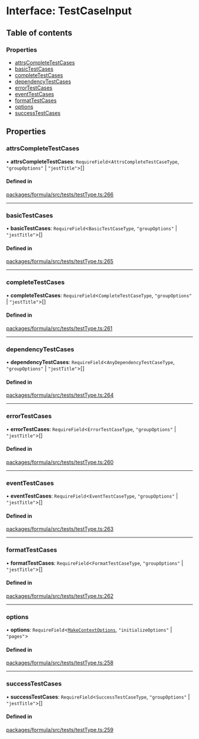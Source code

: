 # Interface: TestCaseInput

## Table of contents

### Properties

- [attrsCompleteTestCases](TestCaseInput.md#attrscompletetestcases)
- [basicTestCases](TestCaseInput.md#basictestcases)
- [completeTestCases](TestCaseInput.md#completetestcases)
- [dependencyTestCases](TestCaseInput.md#dependencytestcases)
- [errorTestCases](TestCaseInput.md#errortestcases)
- [eventTestCases](TestCaseInput.md#eventtestcases)
- [formatTestCases](TestCaseInput.md#formattestcases)
- [options](TestCaseInput.md#options)
- [successTestCases](TestCaseInput.md#successtestcases)

## Properties

### <a id="attrscompletetestcases" name="attrscompletetestcases"></a> attrsCompleteTestCases

• **attrsCompleteTestCases**: `RequireField`<`AttrsCompleteTestCaseType`, `"groupOptions"` \| `"jestTitle"`\>[]

#### Defined in

[packages/formula/src/tests/testType.ts:266](https://github.com/mashcard/mashcard/blob/main/packages/formula/src/tests/testType.ts#L266)

---

### <a id="basictestcases" name="basictestcases"></a> basicTestCases

• **basicTestCases**: `RequireField`<`BasicTestCaseType`, `"groupOptions"` \| `"jestTitle"`\>[]

#### Defined in

[packages/formula/src/tests/testType.ts:265](https://github.com/mashcard/mashcard/blob/main/packages/formula/src/tests/testType.ts#L265)

---

### <a id="completetestcases" name="completetestcases"></a> completeTestCases

• **completeTestCases**: `RequireField`<`CompleteTestCaseType`, `"groupOptions"` \| `"jestTitle"`\>[]

#### Defined in

[packages/formula/src/tests/testType.ts:261](https://github.com/mashcard/mashcard/blob/main/packages/formula/src/tests/testType.ts#L261)

---

### <a id="dependencytestcases" name="dependencytestcases"></a> dependencyTestCases

• **dependencyTestCases**: `RequireField`<`AnyDependencyTestCaseType`, `"groupOptions"` \| `"jestTitle"`\>[]

#### Defined in

[packages/formula/src/tests/testType.ts:264](https://github.com/mashcard/mashcard/blob/main/packages/formula/src/tests/testType.ts#L264)

---

### <a id="errortestcases" name="errortestcases"></a> errorTestCases

• **errorTestCases**: `RequireField`<`ErrorTestCaseType`, `"groupOptions"` \| `"jestTitle"`\>[]

#### Defined in

[packages/formula/src/tests/testType.ts:260](https://github.com/mashcard/mashcard/blob/main/packages/formula/src/tests/testType.ts#L260)

---

### <a id="eventtestcases" name="eventtestcases"></a> eventTestCases

• **eventTestCases**: `RequireField`<`EventTestCaseType`, `"groupOptions"` \| `"jestTitle"`\>[]

#### Defined in

[packages/formula/src/tests/testType.ts:263](https://github.com/mashcard/mashcard/blob/main/packages/formula/src/tests/testType.ts#L263)

---

### <a id="formattestcases" name="formattestcases"></a> formatTestCases

• **formatTestCases**: `RequireField`<`FormatTestCaseType`, `"groupOptions"` \| `"jestTitle"`\>[]

#### Defined in

[packages/formula/src/tests/testType.ts:262](https://github.com/mashcard/mashcard/blob/main/packages/formula/src/tests/testType.ts#L262)

---

### <a id="options" name="options"></a> options

• **options**: `RequireField`<[`MakeContextOptions`](MakeContextOptions.md), `"initializeOptions"` \| `"pages"`\>

#### Defined in

[packages/formula/src/tests/testType.ts:258](https://github.com/mashcard/mashcard/blob/main/packages/formula/src/tests/testType.ts#L258)

---

### <a id="successtestcases" name="successtestcases"></a> successTestCases

• **successTestCases**: `RequireField`<`SuccessTestCaseType`, `"groupOptions"` \| `"jestTitle"`\>[]

#### Defined in

[packages/formula/src/tests/testType.ts:259](https://github.com/mashcard/mashcard/blob/main/packages/formula/src/tests/testType.ts#L259)
